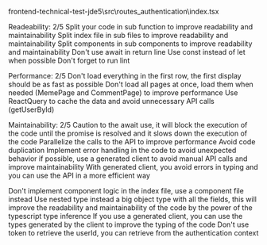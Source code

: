 frontend-technical-test-jde5\src\routes\_authentication\index.tsx

Readeability: 2/5
Split your code in sub function to improve readability and maintainability
Split index file in sub files to improve readability and maintainability
Split components in sub components to improve readability and maintainability
Don't use await in return line
Use const instead of let when possible
Don't forget to run lint

Performance: 2/5
Don't load everything in the first row, the first display should be as fast as possible
Don't load all pages at once, load them when needed (MemePage and CommentPage) to improve performance
Use ReactQuery to cache the data and avoid unnecessary API calls (getUserById)

Maintainability: 2/5
Caution to the await use, it will block the execution of the code until the promise is resolved and it slows down the execution of the code
Parallelize the calls to the API to improve performance
Avoid code duplication
Implement error handling in the code to avoid unexpected behavior
if possible, use a generated client to avoid manual API calls and improve maintainability
With generated client, you avoid errors in typing and you can use the API in a more efficient way

Don't implement component logic in the index file, use a component file instead
Use nested type instead a big object type with all the fields, this will improve the readability and maintainability of the code by the power of the typescript type inference
If you use a generated client, you can use the types generated by the client to improve the typing of the code
Don't use token to retrieve the userId, you can retrieve from the authentication context


```typescript
